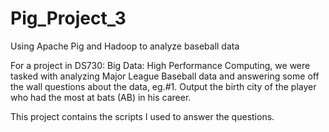 # Pig_Project_3
Using Apache Pig and Hadoop to analyze baseball data

For a project in DS730: Big Data: High Performance Computing, we were tasked with analyzing Major League Baseball data and answering some off the wall questions about the data, eg.#1.	Output the birth city of the player who had the most at bats (AB) in his career.

This project contains the scripts I used to answer the questions.
